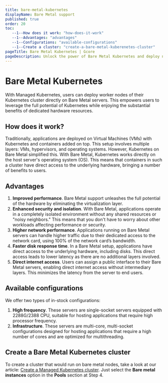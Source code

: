 ```yaml
---
title: bare-metal-kubernetes
displayName: Bare Metal support
published: true
order: 20
toc:
   --1--How does it work: "how-does-it-work"
   --1--Advantages: "advantages"
   --1--Configurations: "available-configurations"
   --1--Create a cluster: "create-a-bare-metal-kuberenetes-cluster"
pageTitle: Bare Metal Kubernetes | Gcore
pageDescription: Unlock the power of Bare Metal Kubernetes and deploy nodes directly on physical servers for better performance, security, and direct internet access.
---
```

# Bare Metal Kubernetes

With Managed Kubernetes, users can deploy worker nodes of their Kubernetes cluster directly on Bare Metal servers. This empowers users to leverage the full potential of Kubernetes while enjoying the substantial benefits of dedicated hardware resources.

## How does it work?

Traditionally, applications are deployed on Virtual Machines (VMs) with Kubernetes and containers added on top. This setup involves multiple layers: VMs, hypervisors, and operating systems. However, Kubernetes on Bare Metal simplified this. With Bare Metal, Kubernetes works directly on the host server's operating system (OS). This means that containers in such a cluster have direct access to the underlying hardware, bringing a number of benefits to users.

## Advantages

1. **Improved performance**. Bare Metal support unleashes the full potential of the hardware by eliminating the virtualization layer. 
2. **Enhanced security and isolation**. With Bare Metal, applications operate in a completely isolated environment without any shared resources or "noisy neighbors." This means that you don't have to worry about other workloads affecting performance or security.
3. **Higher network performance**. Applications running on Bare Metal servers can handle higher traffic due to their dedicated access to the network card, using 100% of the network card’s bandwidth.
4. **Faster disk response time**. In a Bare Metal setup, applications have direct access to the underlying hardware, including disks. This direct access leads to lower latency as there are no additional layers involved.
5. **Direct internet access**. Users can assign a public interface to their Bare Metal servers, enabling direct internet access without intermediary layers. This minimizes the latency from the server to end users.

## Available configurations

We offer two types of in-stock configurations:

1. **High frequency**. These servers are single-socket servers equipped with 2288G/2388 CPU, suitable for hosting applications that require high processor frequency.
2. **Infrastructure**. These servers are multi-core, multi-socket configurations designed for hosting applications that require a high number of cores and are optimized for multithreading.

## Create a Bare Metal Kubernetes cluster

To create a cluster that would run on bare metal nodes, take a look at our article: <a href="https://gcore.com/docs/cloud/kubernetes/clusters/create-a-kubernetes-cluster" target="_blank">Create a Managed Kubernetes cluster</a>. Just select the **Bare metal instances** option in the **Pools** section at Step 4.


